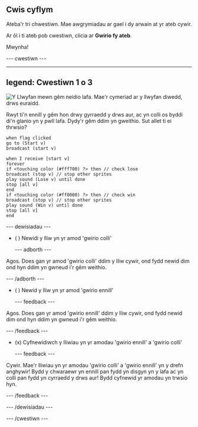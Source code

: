## Cwis cyflym

Ateba'r tri chwestiwn. Mae awgrymiadau ar gael i dy arwain at yr ateb cywir.

Ar ôl i ti ateb pob cwestiwn, clicia ar **Gwirio fy ateb**.

Mwynha!

--- cwestiwn ---

---
legend: Cwestiwn 1 o 3
---

![Y Llwyfan mewn gêm neidio lafa. Mae'r cymeriad ar y llwyfan diwedd, drws euraidd.](images/quiz-lava-stage.png)

Rwyt ti'n ennill y gêm hon drwy gyrraedd y drws aur, ac yn colli os byddi di'n glanio yn y pwll lafa. Dydy'r gêm ddim yn gweithio. Sut allet ti ei thrwsio?

```blocks3
when flag clicked
go to (Start v)
broadcast (start v)
```

```blocks3
when I receive [start v]
forever
if <touching color (#fff700) ?> then // check lose
broadcast (stop v) // stop other sprites
play sound (Lose v) until done
stop [all v]
end
if <touching color (#ff0000) ?> then // check win
broadcast (stop v) // stop other sprites
play sound (Win v) until done
stop [all v]
end
```


--- dewisiadau ---

- ( ) Newidi y lliw yn yr amod 'gwirio colli'

  --- adborth ---

Agos. Does gan yr amod 'gwirio colli' ddim y lliw cywir, ond fydd newid dim ond hyn ddim yn gwneud i'r gêm weithio.

  --- /adborth ---

- ( ) Newid y lliw yn yr amod 'gwirio ennill'

  --- feedback ---

Agos. Does gan yr amod 'gwirio ennill' ddim y lliw cywir, ond fydd newid dim ond hyn ddim yn gwneud i'r gêm weithio.

  --- /feedback ---

- (x) Cyfnewidiwch y lliwiau yn yr amodau 'gwirio ennill' a 'gwirio colli'

  --- feedback ---

Cywir. Mae'r lliwiau yn yr amodau 'gwirio colli' a 'gwirio ennill' yn y drefn anghywir! Bydd y chwaraewr yn ennill pan fydd yn disgyn yn y lafa ac yn colli pan fydd yn cyrraedd y drws aur! Bydd cyfnewid yr amodau yn trwsio hyn.

  --- /feedback ---

--- /dewisiadau ---

--- /cwestiwn ---

